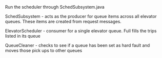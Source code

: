 Run the scheduler through SchedSubsystem.java

SchedSubsystem - acts as the producer for queue items across all elevator queues. These items are created from request messages.

ElevatorScheduler - consumer for a single elevator queue. Full fills the trips listed in its queue

QueueCleaner - checks to see if a queue has been set as hard fault and moves those pick ups to other queues
